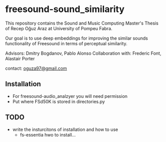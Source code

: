 # freesound-sound_similarity

This repository contains the Sound and Music Computing Master's Thesis of Recep Oğuz Araz at University of Pompeu Fabra.

Our goal is to use deep embeddings for improving the similar sounds functionality of Freesound in terms of perceptual similarity.

Advisors: Dmitry Bogdanov, Pablo Alonso
Collaboration with: Frederic Font, Alastair Porter

contact: <oguza97@gmail.com>

## Installation

- For freesound-audio_analzyer you will need permission
- Put where FSd50K is stored in directories.py

## TODO

- write the insturcitons of installation and how to use
  - fs-essentia hwo to install...

